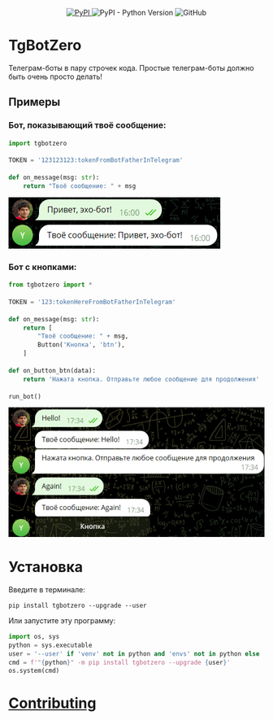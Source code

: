 <p align="center">
<a href="https://pypi.org/project/tgbotzero/" target="_blank">
<img alt="PyPI" src="https://img.shields.io/pypi/v/tgbotzero">
</a>
<img alt="PyPI - Python Version" src="https://img.shields.io/pypi/pyversions/tgbotzero">
<img alt="GitHub" src="https://img.shields.io/github/license/ShashkovS/tgbotzero">
</p>

# TgBotZero
Телеграм-боты в пару строчек кода.
Простые телеграм-боты должно быть очень просто делать!


## Примеры

### Бот, показывающий твоё сообщение:

``` python
import tgbotzero

TOKEN = '123123123:tokenFromBotFatherInTelegram'

def on_message(msg: str):
    return "Твоё сообщение: " + msg
```

<img alt="echobot" src="https://github.com/ShashkovS/tgbotzero/raw/main/docs/echobot.png" width="417">


### Бот с кнопками:

``` python
from tgbotzero import *

TOKEN = '123:tokenHereFromBotFatherInTelegram'

def on_message(msg: str):
    return [
        "Твоё сообщение: " + msg,
        Button('Кнопка', 'btn'),
    ]

def on_button_btn(data):
    return 'Нажата кнопка. Отправьте любое сообщение для продолжения'

run_bot()
```

<img alt="echobot" src="https://github.com/ShashkovS/tgbotzero/raw/main/docs/buttonbot.png" width="600">


# Установка

Введите в терминале:
```shell
pip install tgbotzero --upgrade --user
```


Или запустите эту программу:

```python
import os, sys
python = sys.executable
user = '--user' if 'venv' not in python and 'envs' not in python else ''
cmd = f'"{python}" -m pip install tgbotzero --upgrade {user}'
os.system(cmd)
```

# [Contributing](CONTRIBUTING.md) 
